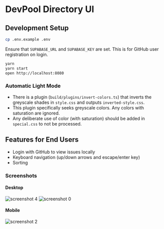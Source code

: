 # DevPool Directory UI

## Development Setup

```sh
cp .env.example .env
```

Ensure that `SUPABASE_URL` and `SUPABASE_KEY` are set. This is for GitHub user registration on login.

```sh
yarn
yarn start
open http://localhost:8080
```

### Automatic Light Mode

- There is a plugin (`build/plugins/invert-colors.ts`) that inverts the greyscale shades in `style.css` and outputs `inverted-style.css`.
- This plugin specifically seeks greyscale colors. Any colors with saturation are ignored.
- Any deliberate use of color (with saturation) should be added in `special.css` to not be processed.

## Features for End Users

- Login with GitHub to view issues locally
- Keyboard navigation (up/down arrows and escape/enter key)
- Sorting

### Screenshots

#### Desktop

![screenshot 4](https://github.com/ubiquity/devpool-directory-ui/assets/4975670/77dc4263-3837-47de-9924-e82fb571e8cc)
![screenshot 0](https://github.com/ubiquity/devpool-directory-ui/assets/4975670/7cf35a52-ef1d-4b8a-a29e-06e2adab2862)

#### Mobile

![screenshot 2](https://github.com/ubiquity/devpool-directory-ui/assets/4975670/b7861ce7-1f1f-49a9-b8e2-ebb20724ee67)
